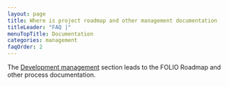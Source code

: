 ```yaml
---
layout: page
title: Where is project roadmap and other management documentation
titleLeader: "FAQ |"
menuTopTitle: Documentation
categories: management
faqOrder: 2
---
```


The [Development management](/guides/#development-management) section leads to the FOLIO Roadmap and other process documentation.
